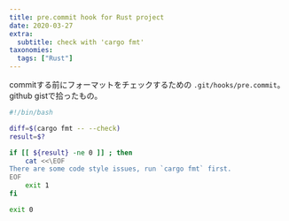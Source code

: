 ```yaml
---
title: pre.commit hook for Rust project
date: 2020-03-27
extra:
  subtitle: check with 'cargo fmt'
taxonomies:
  tags: ["Rust"]
---
```

commitする前にフォーマットをチェックするための `.git/hooks/pre.commit`。
github gistで拾ったもの。

```bash
#!/bin/bash

diff=$(cargo fmt -- --check)
result=$?

if [[ ${result} -ne 0 ]] ; then
    cat <<\EOF
There are some code style issues, run `cargo fmt` first.
EOF
    exit 1
fi

exit 0
```
